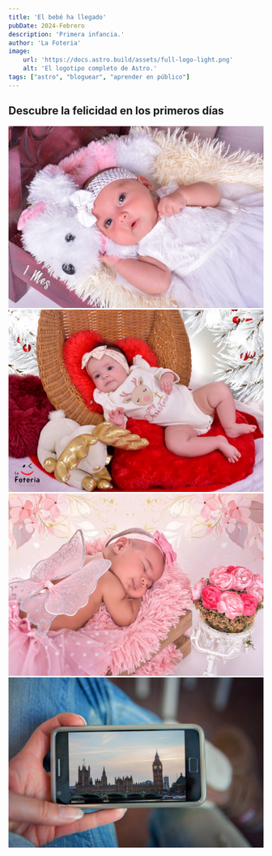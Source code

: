 ```yaml
---
title: 'El bebé ha llegado'
pubDate: 2024-Febrero
description: 'Primera infancia.'
author: 'La Foteria'
image:
    url: 'https://docs.astro.build/assets/full-logo-light.png'
    alt: 'El logotipo completo de Astro.'
tags: ["astro", "bloguear", "aprender en público"]
---
```




## Descubre la felicidad en los primeros días

![Newborn][path]
![Newborn][path2]
![Newborn][path3]
![Newborn][path4]

[path]: ../../../assets/newborn/01.jpg
[path2]: ../../../assets/newborn/02.jpg
[path3]: ../../../assets/newborn/03.jpg
[path4]: ../../../assets/newborn/04.jpg